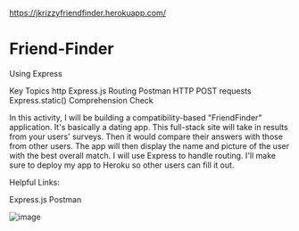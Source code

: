 https://jkrizzyfriendfinder.herokuapp.com/
# Friend-Finder

Using Express


Key Topics
http
Express.js
Routing
Postman
HTTP POST requests
Express.static()
Comprehension Check

In this activity, I will be building a compatibility-based "FriendFinder" application. It's basically a dating app. This full-stack site will take in results from your users' surveys. Then  it would compare their answers with those from other users. The app will then display the name and picture of the user with the best overall match. I will use Express to handle routing. I'll make sure to deploy my app to Heroku so other users can fill it out.

Helpful Links:

Express.js
Postman

![image](https://user-images.githubusercontent.com/46582302/65398414-1ab57800-dd85-11e9-943f-cd53ac1984ad.png)
